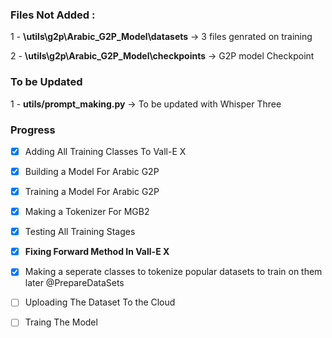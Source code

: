 ### Files Not Added :

1 - **\utils\g2p\Arabic_G2P_Model\datasets** -> 3 files genrated on training

2 - **\utils\g2p\Arabic_G2P_Model\checkpoints**  -> G2P model Checkpoint

### To be Updated
1 - **utils/prompt_making.py** -> To be updated with Whisper Three



### Progress

- [x] Adding All Training Classes To Vall-E X
- [x] Building a Model For Arabic G2P
- [x] Training a Model For Arabic G2P
- [x] Making a Tokenizer For MGB2
- [x] Testing All Training Stages
- [x] **Fixing Forward Method In Vall-E X**
- [x] Making a seperate classes to tokenize popular datasets to train on them later @PrepareDataSets
- [ ] Uploading The Dataset To the Cloud
- [ ] Traing The Model

